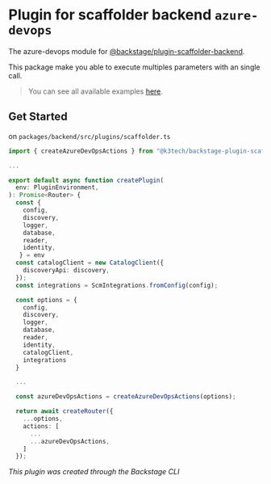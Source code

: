# Plugin for scaffolder backend `azure-devops`

The azure-devops module for [@backstage/plugin-scaffolder-backend](https://www.npmjs.com/package/@backstage/plugin-scaffolder-backend).

This package make you able to execute multiples parameters with an single call.

> You can see all available examples [here](./exemples.md).

## Get Started

on `packages/backend/src/plugins/scaffolder.ts`

```ts
import { createAzureDevOpsActions } from "@k3tech/backstage-plugin-scaffolder-backend-module-azure-devops";

...

export default async function createPlugin(
  env: PluginEnvironment,
): Promise<Router> {
  const { 
    config,
    discovery,
    logger,
    database,
    reader,
    identity,
   } = env
  const catalogClient = new CatalogClient({
    discoveryApi: discovery,
  });
  const integrations = ScmIntegrations.fromConfig(config);

  const options = {
    config,
    discovery,
    logger,
    database,
    reader,
    identity,
    catalogClient,
    integrations
  }

  ...

  const azureDevOpsActions = createAzureDevOpsActions(options);

  return await createRouter({
    ...options,
    actions: [
      ...
      ...azureDevOpsActions,
    ]
  });

```

_This plugin was created through the Backstage CLI_
